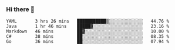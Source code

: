 ### Hi there 👋


<!--START_SECTION:waka-->
```text
YAML       3 hrs 26 mins   ███████████▒░░░░░░░░░░░░░   44.76 % 
Java       1 hr 46 mins    █████▓░░░░░░░░░░░░░░░░░░░   23.16 % 
Markdown   46 mins         ██▓░░░░░░░░░░░░░░░░░░░░░░   10.00 % 
C#         38 mins         ██░░░░░░░░░░░░░░░░░░░░░░░   08.35 % 
Go         36 mins         ██░░░░░░░░░░░░░░░░░░░░░░░   07.94 % 
```
<!--END_SECTION:waka-->

<!--
**ssrahul96/ssrahul96** is a ✨ _special_ ✨ repository because its `README.md` (this file) appears on your GitHub profile.

Here are some ideas to get you started:

- 🔭 I’m currently working on ...
- 🌱 I’m currently learning ...
- 👯 I’m looking to collaborate on ...
- 🤔 I’m looking for help with ...
- 💬 Ask me about ...
- 📫 How to reach me: ...
- 😄 Pronouns: ...
- ⚡ Fun fact: ...
-->
